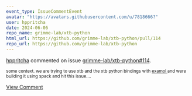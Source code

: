 ```yaml
---
event_type: IssueCommentEvent
avatar: "https://avatars.githubusercontent.com/u/7818666?"
user: hppritcha
date: 2024-06-06
repo_name: grimme-lab/xtb-python
html_url: https://github.com/grimme-lab/xtb-python/pull/114
repo_url: https://github.com/grimme-lab/xtb-python
---
```


<a href='https://github.com/hppritcha' target='_blank'>hppritcha</a> commented on issue <a href='https://github.com/grimme-lab/xtb-python/pull/114' target='_blank'>grimme-lab/xtb-python#114</a>.

<small>some context.  we are trying to use xtb and the xtb python bindings with [examol ](https://github.com/exalearn/ExaMol) and were building it using spack and hit this issue....</small>

<a href='https://github.com/grimme-lab/xtb-python/pull/114' target='_blank'>View Comment</a>